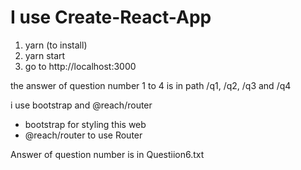 # I use Create-React-App
1. yarn (to install)
2. yarn start
3. go to http://localhost:3000

the answer of question number 1 to 4 is in path /q1, /q2, /q3 and /q4

i use bootstrap and @reach/router
- bootstrap for styling this web
- @reach/router to use Router

Answer of question number is in Questiion6.txt